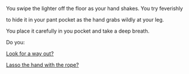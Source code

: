 You swipe the lighter off the floor as your hand shakes. You try feverishly 

to hide it in your pant pocket as the hand grabs wildly at your leg.

You place it carefully in you pocket and take a deep breath.  

Do you:


[Look for a way out?](../find-exit/leave.md)

[Lasso the hand with the rope?](../lasso-hand/lasso-hand.md)
